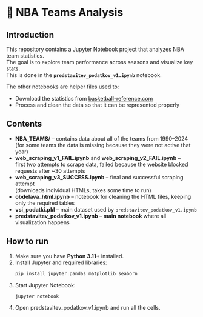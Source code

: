 # 🏀 NBA Teams Analysis

## Introduction
This repository contains a Jupyter Notebook project that analyzes NBA team statistics.  
The goal is to explore team performance across seasons and visualize key stats.  
This is done in the **`predstavitev_podatkov_v1.ipynb`** notebook.  

The other notebooks are helper files used to:
- Download the statistics from [basketball-reference.com](https://www.basketball-reference.com/)
- Process and clean the data so that it can be represented properly

## Contents
- **NBA_TEAMS/** – contains data about all of the teams from 1990–2024  
  (for some teams the data is missing because they were not active that year)
- **web_scraping_v1_FAIL.ipynb** and **web_scraping_v2_FAIL.ipynb** –  
  first two attempts to scrape data, failed because the website blocked requests after ~30 attempts
- **web_scraping_v3_SUCCESS.ipynb** – final and successful scraping attempt  
  (downloads individual HTMLs, takes some time to run)
- **obdelava_html.ipynb** – notebook for cleaning the HTML files, keeping only the required tables
- **vsi_podatki.pkl** – main dataset used by `predstavitev_podatkov_v1.ipynb`
- **predstavitev_podatkov_v1.ipynb** – **main notebook** where all visualization happens

## How to run
1. Make sure you have **Python 3.11+** installed.
2. Install Jupyter and required libraries:
   ```bash
   pip install jupyter pandas matplotlib seaborn
3. Start Jupyter Notebook:
   ```bash
   jupyter notebook
4. Open predstavitev_podatkov_v1.ipynb and run all the cells.
